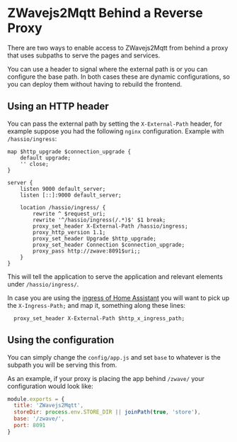# ZWavejs2Mqtt Behind a Reverse Proxy

There are two ways to enable access to ZWavejs2Mqtt from behind a proxy that uses
subpaths to serve the pages and services.

You can use a header to signal where the external path is or you can configure
the base path. In both cases these are dynamic configurations, so you can deploy them
without having to rebuild the frontend.

## Using an HTTP header

You can pass the external path by setting the `X-External-Path` header, for example
suppose you had the following `nginx` configuration. Example with `/hassio/ingress`:

```nginx
map $http_upgrade $connection_upgrade {
    default upgrade;
    '' close;
}

server {
    listen 9000 default_server;
    listen [::]:9000 default_server;

    location /hassio/ingress/ {
        rewrite ^ $request_uri;
        rewrite '^/hassio/ingress(/.*)$' $1 break;
        proxy_set_header X-External-Path /hassio/ingress;
        proxy_http_version 1.1;
        proxy_set_header Upgrade $http_upgrade;
        proxy_set_header Connection $connection_upgrade;
        proxy_pass http://zwave:8091$uri;;
    }
}
```

This will tell the application to serve the application and relevant elements under
`/hassio/ingress/`.

In case you are using the [ingress of Home Assistant](https://www.home-assistant.io/blog/2019/04/15/hassio-ingress/) you will want to
pick up the `X-Ingress-Path;` and map it, something along
these lines:

```nginx
  proxy_set_header X-External-Path $http_x_ingress_path;
```

## Using the configuration

You can simply change the `config/app.js` and set `base` to whatever is
the subpath you will be serving this from.

As an example, if your proxy is placing the app behind `/zwave/` your configuration
would look like:

```javascript
module.exports = {
  title: 'ZWavejs2Mqtt',
  storeDir: process.env.STORE_DIR || joinPath(true, 'store'),
  base: '/zwave/',
  port: 8091
}
```
